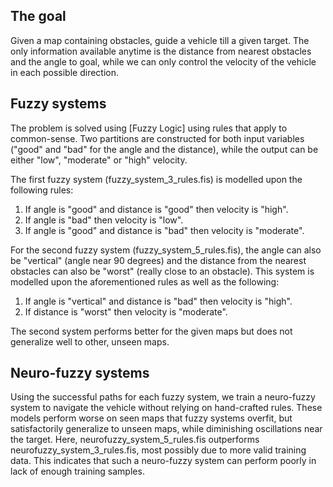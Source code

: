 

## The goal
Given a map containing obstacles, guide a vehicle till a given target. The only information available anytime is the distance from nearest obstacles and the angle to goal, while we can only control the velocity of the vehicle in each possible direction.

## Fuzzy systems
The problem is solved using [Fuzzy Logic] using rules that apply to common-sense. Two partitions are constructed for both input variables ("good" and "bad" for the angle and the distance), while the output can be either "low", "moderate" or "high" velocity.

The first fuzzy system (fuzzy_system_3_rules.fis) is modelled upon the following rules:
1. If angle is "good" and distance is "good" then velocity is "high".
2. If angle is "bad" then velocity is "low".
3. If angle is "good" and distance is "bad" then velocity is "moderate".

For the second fuzzy system (fuzzy_system_5_rules.fis), the angle can also be "vertical" (angle near 90 degrees) and the distance from the nearest obstacles can also be "worst" (really close to an obstacle). This system is modelled upon the aforementioned rules as well as the following:
1. If angle is "vertical" and distance is "bad" then velocity is "high".
2. If distance is "worst" then velocity is "moderate".

The second system performs better for the given maps but does not generalize well to other, unseen maps.

## Neuro-fuzzy systems
Using the successful paths for each fuzzy system, we train a neuro-fuzzy system to navigate the vehicle without relying on hand-crafted rules. These models perform worse on seen maps that fuzzy systems overfit, but satisfactorily generalize to unseen maps, while diminishing oscillations near the target. Here, neurofuzzy_system_5_rules.fis outperforms neurofuzzy_system_3_rules.fis, most possibly due to more valid training data. This indicates that such a neuro-fuzzy system can perform poorly in lack of enough training samples.



